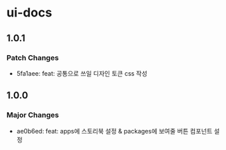 # ui-docs

## 1.0.1

### Patch Changes

- 5fa1aee: feat: 공통으로 쓰일 디자인 토큰 css 작성

## 1.0.0

### Major Changes

- ae0b6ed: feat: apps에 스토리북 설정 & packages에 보여줄 버튼 컴포넌트 설정
